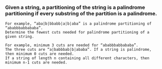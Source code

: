 ### Given a string, a partitioning of the string is a palindrome partitioning if every substring of the partition is a palindrome.

```
For example, “aba|b|bbabb|a|b|aba” is a palindrome partitioning of “ababbbabbababa”. 
Determine the fewest cuts needed for palindrome partitioning of a given string.

For example, minimum 3 cuts are needed for “ababbbabbababa”. 
The three cuts are “a|babbbab|b|ababa”. If a string is palindrome, then minimum 0 cuts are needed. 
If a string of length n containing all different characters, then minimum n-1 cuts are needed.
```
